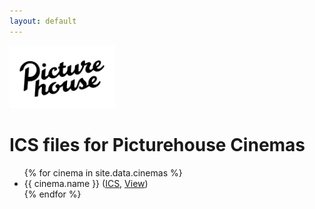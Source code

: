 ```yaml
---
layout: default
---
```


<a href="https://www.picturehouses.com/">
    <img src="assets/logo.png?{{ site.github.build_revision }}" height="100">
</a>

<body>

<h1>ICS files for Picturehouse Cinemas</h1>


<ul>
{% for cinema in site.data.cinemas %}
<li>
    {{ cinema.name }} (<a href="{{ site.url }}/ics/{{ cinema.slug }}.ics?{{ site.github.build_revision }}">ICS</a>,
        <a href="https://larrybolt.github.io/online-ics-feed-viewer/#feed={{ site.url|url_encode }}/ics/{{ cinema.slug }}.ics%3F{{ site.github.build_revision }}&cors=false&title={{ cinema.name|url_encode }}">View</a>)
</li>
{% endfor %}
</ul>

